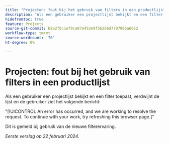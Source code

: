 ```yaml
---
title: "Projecten: fout bij het gebruik van filters in een productlijst"
description: "Als een gebruiker een projectlijst bekijkt en een filter toepast, verdwijnt de lijst en de gebruiker ziet een foutenmelding."
hidefromtoc: true
feature: Projects
source-git-commit: b8a2f0c1ef9ca07e452e9f5b266d7707905a6052
workflow-type: tm+mt
source-wordcount: '76'
ht-degree: 0%

---
```



# Projecten: fout bij het gebruik van filters in een productlijst

Als een gebruiker een projectlijst bekijkt en een filter toepast, verdwijnt de lijst en de gebruiker ziet het volgende bericht:

&quot;[!UICONTROL An error has occurred, and we are working to resolve the request. To continue with your work, try refreshing this browser page.]&quot;

Dit is gemeld bij gebruik van de nieuwe filterervaring.

_Eerste verslag op 22 februari 2024._
